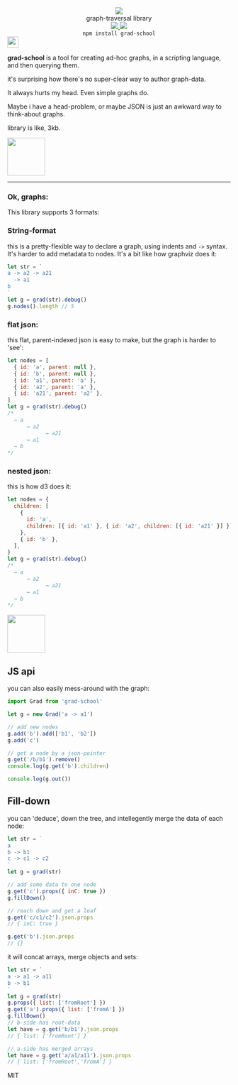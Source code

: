 <div align="center">
  <img src="https://cloud.githubusercontent.com/assets/399657/23590290/ede73772-01aa-11e7-8915-181ef21027bc.png" />
  <div>graph-traversal library</div>
  <a href="https://npmjs.org/package/grad-school">
    <img src="https://img.shields.io/npm/v/grad-school.svg?style=flat-square" />
  </a>
  <!-- <a href="https://www.codacy.com/app/spencerkelly86/grad-school">
    <img src="https://api.codacy.com/project/badge/Coverage/fc03e2761c8c471c8f84141abf2704de" />
  </a> -->
  <a href="https://unpkg.com/grad-school/builds/grad-school.mjs">
     <img src="https://badge-size.herokuapp.com/spencermountain/grad-school/master/builds/grad-school.mjs" />
  </a>
  <!-- <a href="https://nodejs.org/api/documentation.html#documentation_stability_index">
    <img src="https://img.shields.io/badge/stability-stable-green.svg?style=flat-square" />
  </a> -->
</div>

<div align="center">
  <code>npm install grad-school</code>
</div>

<!-- spacer -->
<img height="25px" src="https://user-images.githubusercontent.com/399657/68221862-17ceb980-ffb8-11e9-87d4-7b30b6488f16.png"/>

**grad-school** is a tool for creating ad-hoc graphs, in a scripting language, and then querying them.

it's surprising how there's no super-clear way to author graph-data.

It always hurts my head. Even simple graphs do.

Maybe i have a head-problem, or maybe JSON is just an awkward way to think-about graphs.

library is like, 3kb.

<!-- spacer -->
<img height="85px" src="https://user-images.githubusercontent.com/399657/68221862-17ceb980-ffb8-11e9-87d4-7b30b6488f16.png"/>

---

### Ok, graphs:

This library supports 3 formats:

### String-format

this is a pretty-flexible way to declare a graph, using indents and `->` syntax. It's harder to add metadata to nodes.
It's a bit like how graphviz does it:

```js
let str = `
a -> a2 -> a21
  -> a1
b
`
let g = grad(str).debug()
g.nodes().length // 5
```

### flat json:

this flat, parent-indexed json is easy to make, but the graph is harder to 'see':

```js
let nodes = [
  { id: 'a', parent: null },
  { id: 'b', parent: null },
  { id: 'a1', parent: 'a' },
  { id: 'a2', parent: 'a' },
  { id: 'a21', parent: 'a2' },
]
let g = grad(str).debug()
/*
  → a
      → a2
            → a21
      → a1
  → b
*/
```

### nested json:

this is how d3 does it:

```js
let nodes = {
  children: [
    {
      id: 'a',
      children: [{ id: 'a1' }, { id: 'a2', children: [{ id: 'a21' }] }],
    },
    { id: 'b' },
  ],
}
let g = grad(str).debug()
/*
  → a
      → a2
            → a21
      → a1
  → b
*/
```

<!-- spacer -->
<img height="85px" src="https://user-images.githubusercontent.com/399657/68221862-17ceb980-ffb8-11e9-87d4-7b30b6488f16.png"/>

## JS api

you can also easily mess-around with the graph:

```js
import Grad from 'grad-school'

let g = new Grad('a -> a1')

// add new nodes
g.add('b').add(['b1', 'b2'])
g.add('c')

// get a node by a json-pointer
g.get('/b/b1').remove()
console.log(g.get('b').children)

console.log(g.out())
```

## Fill-down

you can 'deduce', down the tree, and intellegently merge the data of each node:

```js
let str = `
a
b -> b1
c -> c1 -> c2
`
let g = grad(str)

// add some data to one node
g.get('c').props({ inC: true })
g.fillDown()

// reach down and get a leaf
g.get('c/c1/c2').json.props
// { inC: true }

g.get('b').json.props
// {}
```

it will concat arrays, merge objects and sets:

```js
let str = `
a -> a1 -> a11
b -> b1
`
let g = grad(str)
g.props({ list: ['fromRoot'] })
g.get('a').props({ list: ['fromA'] })
g.fillDown()
// b-side has root-data
let have = g.get('b/b1').json.props
// { list: ['fromRoot'] }

// a-side has merged arrays
let have = g.get('a/a1/a11').json.props
// { list: ['fromRoot','fromA'] }
```

MIT
